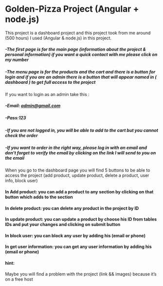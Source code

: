 # Golden-Pizza Project (Angular + node.js)
This project is a dashboard project and this project took from me around (500 hours) 
I used (Angular & node.js) in this project.

##### -The first page is for the main page (information about the project & personal information) if you want a quick contact with me please click on my number 
##### -The menu page is for the products and the cart and there is a button for login and if you are an admin there is a button that will appear named in ( dashboard ) to get full access to the project
If you want to login as an admin take this :
##### -Email: admin@gmail.com
##### -Pass:123 
##### -If you are not logged in, you will be able to add to the cart but you cannot check the order
##### -If you want to order in the right way, please log in with an email and don't forget to verify the email by clicking on the link I will send to you on the email
When you go to the dashboard page you will find 5 buttons to be able to access the project (add product, update product, delete a product, user info, block user)
#### In Add product: you can add a product to any section by clicking on that button which adds to the section
#### In delete product: you can delete any product in the project by ID
#### In update product: you can update a product by choose his ID from tables IDs and put your changes and clicking on submit button 
#### In block user: you can block any user by adding his (email or phone) 
#### In get user information: you can get any user information by adding his (email or phone)





#### hint:
Maybe you will find a problem with the project (link && images) because it’s on a free host
